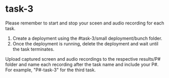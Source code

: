 # task-3

Please remember to start and stop your sceen and audio recording for each task.

1. Create a deployment using the #task-3/small deployment/bunch folder. 
2. Once the deployment is running, delete the deployment and wait until the task terminates. 

Upload captured screen and audio recordings to the respective results/P# folder and name each recording after the task name and include your P#. For example, "P#-task-3" for the third task.
